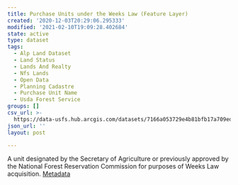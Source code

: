 ```yaml
---
title: Purchase Units under the Weeks Law (Feature Layer)
created: '2020-12-03T20:29:06.295333'
modified: '2021-02-10T19:09:28.402684'
state: active
type: dataset
tags:
  - Alp Land Dataset
  - Land Status
  - Lands And Realty
  - Nfs Lands
  - Open Data
  - Planning Cadastre
  - Purchase Unit Name
  - Usda Forest Service
groups: []
csv_url: >-
  https://data-usfs.hub.arcgis.com/datasets/7166a053729e4b81bfb17a709edf9813_0.csv?outSR=%7B%22latestWkid%22%3A4269%2C%22wkid%22%3A4269%7D
json_url: ''
layout: post

---
```

A unit designated by the Secretary of Agriculture or previously approved by the National Forest Reservation Commission for purposes of Weeks Law acquisition. <a href='https://data.fs.usda.gov/geodata/edw/edw_resources/meta/S_USA.PurchaseUnit.xml' target='_blank'>Metadata</a>
